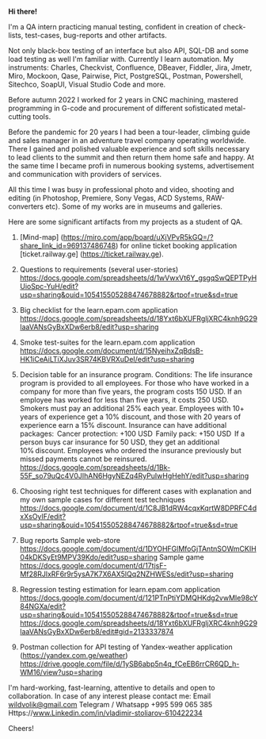 **Hi there!**

I'm a QA intern practicing manual testing, confident in creation of check-lists, test-cases, bug-reports and other artifacts.

Not only black-box testing of an interface but also API, SQL-DB and some load testing as well I'm familiar with. Currently I learn automation. My instruments: Charles, Checkvist, Confluence, DBeaver, Fiddler, Jira, Jmetr, Miro, Mockoon, Qase, Pairwise, Pict, PostgreSQL, Postman, Powershell, Sitechco, SoapUI, Visual Studio Code and more.

Before autumn 2022 I worked for 2 years in CNC machining, mastered programming in G-code and procurement of different sofisticated metal-cutting tools.

Before the pandemic for 20 years I had been a tour-leader, climbing guide and sales manager in an adventure travel company operating worldwide. There I gained and polished valuable experience and soft skills necessary to lead clients to the summit and then return them home safe and happy. At the same time I became profi in numerous booking systems, advertisement and communication with providers of services.
 
All this time I was busy in professional photo and video, shooting and editing (in Photoshop, Premiere, Sony Vegas, ACD Systems, RAW-converters etc). Some of my works are in museums and galleries.

Here are some significant artifacts from my projects as a student of QA.

1. [Mind-map] (https://miro.com/app/board/uXjVPvR5kGQ=/?share_link_id=969137486748) for online ticket booking application [ticket.railway.ge] (https://ticket.railway.ge).

2. Questions to requirements (several user-stories) 
https://docs.google.com/spreadsheets/d/1wVwxVt6Y_gsgqSwQEPTPyHUioSpc-YuH/edit?usp=sharing&ouid=105415505288474678882&rtpof=true&sd=true

3. Big checklist for the learn.epam.com application 
https://docs.google.com/spreadsheets/d/18Yxt6bXUFRgljXRC4knh9G29laaVANsGyBxXDw6erb8/edit?usp=sharing

4. Smoke test-suites for the learn.epam.com application
https://docs.google.com/document/d/15NyeihxZqBdsB-HK1iCeAiLTiXJuv3SR74KBVRXuDeI/edit?usp=sharing

5. Decision table for an insurance program. Conditions:
The life insurance program is provided to all employees. For those who have worked in a company for more than five years, the program costs 150 USD. If an employee has worked for less than five years, it costs 250 USD. Smokers must pay an additional 25% each year. Employees with 10+ years of experience get a 10% discount, and those with 20 years of experience earn a 15% discount.
Insurance can have additional packages: 
Cancer protection: +100 USD 
Family pack: +150 USD 
If a person buys car insurance for 50 USD, they get an additional 10% discount.
Employees who ordered the insurance previously but missed payments cannot be reinsured.
https://docs.google.com/spreadsheets/d/1Bk-55F_so79uQc4V0JIhAN6HgyNEZq4RyPuIwHgHehY/edit?usp=sharing

6. Choosing right test techniques for different cases with explanation and my own sample cases for different test techniques
https://docs.google.com/document/d/1C8JB1dRW4cqxKqrtW8DPRFC4dxXsOyIF/edit?usp=sharing&ouid=105415505288474678882&rtpof=true&sd=true

7. Bug reports
Sample web-store https://docs.google.com/document/d/1DYOHFGlMfoGjTAntnSOWmCKIH04kDKSyEt9MPV39Kdo/edit?usp=sharing
Sample game https://docs.google.com/document/d/17tjsF-Mf28RJlxRF6r9r5ysA7K7X6AX5lQq2NZHWESs/edit?usp=sharing

8. Regression testing estimation for learn.epam.com application
https://docs.google.com/document/d/121PTnPtiYDMQHKdg2vwMIe98cY84NGXa/edit?usp=sharing&ouid=105415505288474678882&rtpof=true&sd=true
https://docs.google.com/spreadsheets/d/18Yxt6bXUFRgljXRC4knh9G29laaVANsGyBxXDw6erb8/edit#gid=2133337874

9. Postman collection for API testing of Yandex-weather application (https://yandex.com.ge/weather)
https://drive.google.com/file/d/1ySB6abp5n4q_fCeEB6rrCR6QD_h-WM16/view?usp=sharing

I'm hard-working, fast-learning, attentive to details and open to collaboration. In case of any interest please contact me:
Email wildvolik@gmail.com
Telegram / Whatsapp +995 599 065 385
Https://www.Linkedin.com/in/vladimir-stoliarov-610422234

Cheers!
